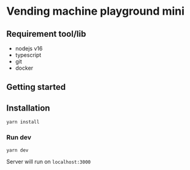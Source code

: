 # Vending machine playground mini

## Requirement tool/lib
- nodejs v16
- typescript
- git
- docker

## Getting started

## Installation
```
yarn install
```

### Run dev
```
yarn dev
```
Server will run on `localhost:3000`